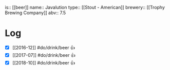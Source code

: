 is:: [[beer]]
name:: Javalution
type:: [[Stout - American]]
brewery:: [[Trophy Brewing Company]]
abv:: 7.5

# Log
- [x] [[2016-12]] #do/drink/beer 👍
- [x] [[2017-07]] #do/drink/beer 👍
- [x] [[2018-10]] #do/drink/beer 👍
